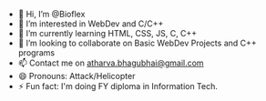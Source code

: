 - 👋 Hi, I’m @Bioflex
- 👀 I’m interested in WebDev and C/C++
- 🌱 I’m currently learning HTML, CSS, JS, C, C++
- 💞️ I’m looking to collaborate on Basic WebDev Projects and C++ programs
- 📫 Contact me on atharva.bhagubhai@gmail.com
- 😄 Pronouns: Attack/Helicopter
- ⚡ Fun fact: I'm doing FY diploma in Information Tech.

<!---
Bioflex/Bioflex is a ✨ special ✨ repository because its `README.md` (this file) appears on your GitHub profile.
You can click the Preview link to take a look at your changes.
--->
